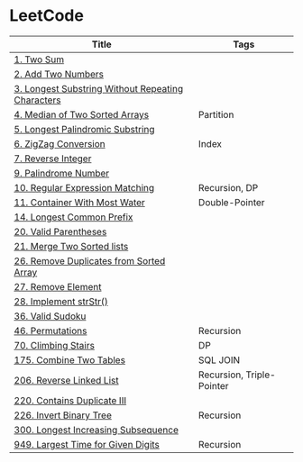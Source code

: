 # LeetCode

| Title                                                                                                            | Tags                      |
| ---------------------------------------------------------------------------------------------------------------- | ------------------------- |
| [1. Two Sum](./Problems/1.Two-Sum)                                                                               |                           |
| [2. Add Two Numbers](./Problems/2.Add-Two-Numbers)                                                               |                           |
| [3. Longest Substring Without Repeating Characters](./Problems/3.Longest-Substring-Without-Repeating-Characters) |                           |
| [4. Median of Two Sorted Arrays](./Problems/4.Median-of-Two-Sorted-Arrays)                                       | Partition                 |
| [5. Longest Palindromic Substring](./Problems/5.Longest-Palindromic-Substring)                                   |                           |
| [6. ZigZag Conversion](./Problems/6.ZigZag-Conversion)                                                           | Index                     |
| [7. Reverse Integer](./Problems/7.Reverse-Integer)                                                               |                           |
| [9. Palindrome Number](./Problems/9.Palindrome-Number)                                                           |                           |
| [10. Regular Expression Matching](./Problems/10.Regular-Expression-Matching)                                     | Recursion, DP             |
| [11. Container With Most Water](./Problems/11.Container-With-Most-Water)                                         | Double-Pointer            |
| [14. Longest Common Prefix](./Problems/14.Longest-Common-Prefix)                                                 |                           |
| [20. Valid Parentheses](./Problems/20.Valid-Parentheses)                                                         |                           |
| [21. Merge Two Sorted lists](./Problems/21.Merge-Two-Sorted-lists)                                               |                           |
| [26. Remove Duplicates from Sorted Array](./Problems/26.Remove-Duplicates-from-Sorted-Array)                     |                           |
| [27. Remove Element](./Problems/27.Remove-Element)                                                               |                           |
| [28. Implement strStr()](<./28.Implement-strStr()>)                                                              |                           |
| [36. Valid Sudoku](./Problems/36.Valid-Sudoku)                                                                   |                           |
| [46. Permutations](./Problems/46.Permutations)                                                                   | Recursion                 |
| [70. Climbing Stairs](./Problems/70.Climbing-Stairs)                                                             | DP                        |
| [175. Combine Two Tables](./Problems/175.Combine-Two-Tables)                                                     | SQL JOIN                  |
| [206. Reverse Linked List](./Problems/206.Reverse-Linked-List)                                                   | Recursion, Triple-Pointer |
| [220. Contains Duplicate III](220.Contains-Duplicate-III)                                                        |                           |
| [226. Invert Binary Tree](./Problems/226.Invert-Binary-Tree)                                                     | Recursion                 |
| [300. Longest Increasing Subsequence](./Problems/300.Longest-Increasing-Subsequence)                             |                           |
| [949. Largest Time for Given Digits](./Problems/949.-Largest-Time-for-Given-Digits)                              | Recursion                 |
